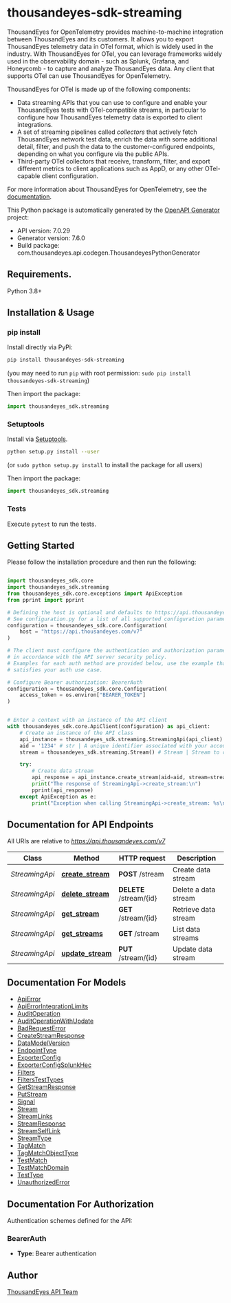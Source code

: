 # thousandeyes-sdk-streaming
ThousandEyes for OpenTelemetry provides machine-to-machine integration between ThousandEyes and its customers. It allows you to export ThousandEyes telemetry data in OTel format, which is widely used in the industry. With ThousandEyes for OTel, you can leverage frameworks widely used in the observability domain - such as Splunk, Grafana, and Honeycomb - to capture and analyze ThousandEyes data. Any client that supports OTel can use ThousandEyes for OpenTelemetry.

ThousandEyes for OTel is made up of the following components:

* Data streaming APIs that you can use to configure and enable your ThousandEyes tests with OTel-compatible streams,
in particular to configure how ThousandEyes telemetry data is exported to client integrations.
* A set of streaming pipelines called _collectors_ that actively fetch ThousandEyes network test data, enrich the data with some additional
detail, filter, and push the data to the customer-configured endpoints, depending on what you configure via the public APIs.
* Third-party OTel collectors that receive, transform, filter, and export different metrics to client applications such as AppD, or any other OTel-capable client
configuration.

For more information about ThousandEyes for OpenTelemetry, see the [documentation](https://docs.thousandeyes.com/product-documentation/api/opentelemetry).


This Python package is automatically generated by the [OpenAPI Generator](https://openapi-generator.tech) project:

- API version: 7.0.29
- Generator version: 7.6.0
- Build package: com.thousandeyes.api.codegen.ThousandeyesPythonGenerator

## Requirements.

Python 3.8+

## Installation & Usage
### pip install

Install directly via PyPi:

```sh
pip install thousandeyes-sdk-streaming
```
(you may need to run `pip` with root permission: `sudo pip install thousandeyes-sdk-streaming`)

Then import the package:
```python
import thousandeyes_sdk.streaming
```

### Setuptools

Install via [Setuptools](http://pypi.python.org/pypi/setuptools).

```sh
python setup.py install --user
```
(or `sudo python setup.py install` to install the package for all users)

Then import the package:
```python
import thousandeyes_sdk.streaming
```

### Tests

Execute `pytest` to run the tests.

## Getting Started

Please follow the installation procedure and then run the following:

```python

import thousandeyes_sdk.core
import thousandeyes_sdk.streaming
from thousandeyes_sdk.core.exceptions import ApiException
from pprint import pprint

# Defining the host is optional and defaults to https://api.thousandeyes.com/v7
# See configuration.py for a list of all supported configuration parameters.
configuration = thousandeyes_sdk.core.Configuration(
    host = "https://api.thousandeyes.com/v7"
)

# The client must configure the authentication and authorization parameters
# in accordance with the API server security policy.
# Examples for each auth method are provided below, use the example that
# satisfies your auth use case.

# Configure Bearer authorization: BearerAuth
configuration = thousandeyes_sdk.core.Configuration(
    access_token = os.environ["BEARER_TOKEN"]
)


# Enter a context with an instance of the API client
with thousandeyes_sdk.core.ApiClient(configuration) as api_client:
    # Create an instance of the API class
    api_instance = thousandeyes_sdk.streaming.StreamingApi(api_client)
    aid = '1234' # str | A unique identifier associated with your account group. You can retrieve your `AccountGroupId` from the `/account-groups` endpoint. Note that you must be assigned to the target account group. Specifying this parameter without being assigned to the target account group will result in an error response. (optional)
    stream = thousandeyes_sdk.streaming.Stream() # Stream | Stream to configure (optional)

    try:
        # Create data stream
        api_response = api_instance.create_stream(aid=aid, stream=stream)
        print("The response of StreamingApi->create_stream:\n")
        pprint(api_response)
    except ApiException as e:
        print("Exception when calling StreamingApi->create_stream: %s\n" % e)

```

## Documentation for API Endpoints

All URIs are relative to *https://api.thousandeyes.com/v7*

Class | Method | HTTP request | Description
------------ | ------------- | ------------- | -------------
*StreamingApi* | [**create_stream**](https://github.com/thousandeyes/thousandeyes-sdk-python//tree/main/thousandeyes-sdk-streaming/docs/StreamingApi.md#create_stream) | **POST** /stream | Create data stream
*StreamingApi* | [**delete_stream**](https://github.com/thousandeyes/thousandeyes-sdk-python//tree/main/thousandeyes-sdk-streaming/docs/StreamingApi.md#delete_stream) | **DELETE** /stream/{id} | Delete a data stream
*StreamingApi* | [**get_stream**](https://github.com/thousandeyes/thousandeyes-sdk-python//tree/main/thousandeyes-sdk-streaming/docs/StreamingApi.md#get_stream) | **GET** /stream/{id} | Retrieve data stream
*StreamingApi* | [**get_streams**](https://github.com/thousandeyes/thousandeyes-sdk-python//tree/main/thousandeyes-sdk-streaming/docs/StreamingApi.md#get_streams) | **GET** /stream | List data streams
*StreamingApi* | [**update_stream**](https://github.com/thousandeyes/thousandeyes-sdk-python//tree/main/thousandeyes-sdk-streaming/docs/StreamingApi.md#update_stream) | **PUT** /stream/{id} | Update data stream


## Documentation For Models

 - [ApiError](https://github.com/thousandeyes/thousandeyes-sdk-python//tree/main/thousandeyes-sdk-streaming/docs/ApiError.md)
 - [ApiErrorIntegrationLimits](https://github.com/thousandeyes/thousandeyes-sdk-python//tree/main/thousandeyes-sdk-streaming/docs/ApiErrorIntegrationLimits.md)
 - [AuditOperation](https://github.com/thousandeyes/thousandeyes-sdk-python//tree/main/thousandeyes-sdk-streaming/docs/AuditOperation.md)
 - [AuditOperationWithUpdate](https://github.com/thousandeyes/thousandeyes-sdk-python//tree/main/thousandeyes-sdk-streaming/docs/AuditOperationWithUpdate.md)
 - [BadRequestError](https://github.com/thousandeyes/thousandeyes-sdk-python//tree/main/thousandeyes-sdk-streaming/docs/BadRequestError.md)
 - [CreateStreamResponse](https://github.com/thousandeyes/thousandeyes-sdk-python//tree/main/thousandeyes-sdk-streaming/docs/CreateStreamResponse.md)
 - [DataModelVersion](https://github.com/thousandeyes/thousandeyes-sdk-python//tree/main/thousandeyes-sdk-streaming/docs/DataModelVersion.md)
 - [EndpointType](https://github.com/thousandeyes/thousandeyes-sdk-python//tree/main/thousandeyes-sdk-streaming/docs/EndpointType.md)
 - [ExporterConfig](https://github.com/thousandeyes/thousandeyes-sdk-python//tree/main/thousandeyes-sdk-streaming/docs/ExporterConfig.md)
 - [ExporterConfigSplunkHec](https://github.com/thousandeyes/thousandeyes-sdk-python//tree/main/thousandeyes-sdk-streaming/docs/ExporterConfigSplunkHec.md)
 - [Filters](https://github.com/thousandeyes/thousandeyes-sdk-python//tree/main/thousandeyes-sdk-streaming/docs/Filters.md)
 - [FiltersTestTypes](https://github.com/thousandeyes/thousandeyes-sdk-python//tree/main/thousandeyes-sdk-streaming/docs/FiltersTestTypes.md)
 - [GetStreamResponse](https://github.com/thousandeyes/thousandeyes-sdk-python//tree/main/thousandeyes-sdk-streaming/docs/GetStreamResponse.md)
 - [PutStream](https://github.com/thousandeyes/thousandeyes-sdk-python//tree/main/thousandeyes-sdk-streaming/docs/PutStream.md)
 - [Signal](https://github.com/thousandeyes/thousandeyes-sdk-python//tree/main/thousandeyes-sdk-streaming/docs/Signal.md)
 - [Stream](https://github.com/thousandeyes/thousandeyes-sdk-python//tree/main/thousandeyes-sdk-streaming/docs/Stream.md)
 - [StreamLinks](https://github.com/thousandeyes/thousandeyes-sdk-python//tree/main/thousandeyes-sdk-streaming/docs/StreamLinks.md)
 - [StreamResponse](https://github.com/thousandeyes/thousandeyes-sdk-python//tree/main/thousandeyes-sdk-streaming/docs/StreamResponse.md)
 - [StreamSelfLink](https://github.com/thousandeyes/thousandeyes-sdk-python//tree/main/thousandeyes-sdk-streaming/docs/StreamSelfLink.md)
 - [StreamType](https://github.com/thousandeyes/thousandeyes-sdk-python//tree/main/thousandeyes-sdk-streaming/docs/StreamType.md)
 - [TagMatch](https://github.com/thousandeyes/thousandeyes-sdk-python//tree/main/thousandeyes-sdk-streaming/docs/TagMatch.md)
 - [TagMatchObjectType](https://github.com/thousandeyes/thousandeyes-sdk-python//tree/main/thousandeyes-sdk-streaming/docs/TagMatchObjectType.md)
 - [TestMatch](https://github.com/thousandeyes/thousandeyes-sdk-python//tree/main/thousandeyes-sdk-streaming/docs/TestMatch.md)
 - [TestMatchDomain](https://github.com/thousandeyes/thousandeyes-sdk-python//tree/main/thousandeyes-sdk-streaming/docs/TestMatchDomain.md)
 - [TestType](https://github.com/thousandeyes/thousandeyes-sdk-python//tree/main/thousandeyes-sdk-streaming/docs/TestType.md)
 - [UnauthorizedError](https://github.com/thousandeyes/thousandeyes-sdk-python//tree/main/thousandeyes-sdk-streaming/docs/UnauthorizedError.md)


<a id="documentation-for-authorization"></a>
## Documentation For Authorization


Authentication schemes defined for the API:
<a id="BearerAuth"></a>
### BearerAuth

- **Type**: Bearer authentication


## Author

<a href="mailto:api-team@thousandeyes.com">ThousandEyes API Team </a>


